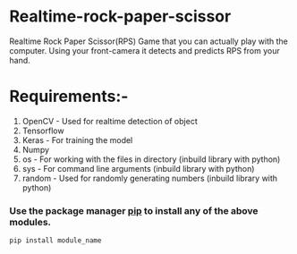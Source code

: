 # Realtime-rock-paper-scissor

Realtime Rock Paper Scissor(RPS) Game that you can actually play with the computer. Using your front-camera it detects and predicts RPS from your hand.

# Requirements:-
  1. OpenCV - Used for realtime detection of object
  2. Tensorflow 
  3. Keras - For training the model
  4. Numpy
  5. os - For working with the files in directory (inbuild library with python)
  6. sys - For command line arguments (inbuild library with python)
  7. random - Used for randomly generating numbers (inbuild library with python)

### Use the package manager [pip](https://pypi.org/project/pip/) to install any of the above modules.
  `pip install module_name`